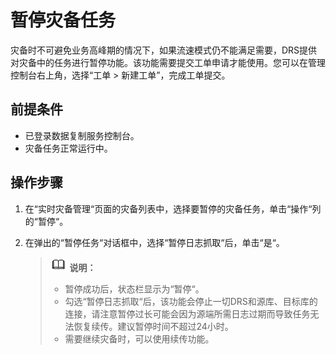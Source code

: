 # 暂停灾备任务<a name="drs_03_1111"></a>

灾备时不可避免业务高峰期的情况下，如果流速模式仍不能满足需要，DRS提供对灾备中的任务进行暂停功能。该功能需要提交工单申请才能使用。您可以在管理控制台右上角，选择“工单 \> 新建工单”，完成工单提交。

## 前提条件<a name="section16256919193311"></a>

-   已登录数据复制服务控制台。
-   灾备任务正常运行中。

## 操作步骤<a name="section71383455212"></a>

1.  在“实时灾备管理“页面的灾备列表中，选择要暂停的灾备任务，单击“操作“列的“暂停“。
2.  在弹出的“暂停任务“对话框中，选择“暂停日志抓取“后，单击“是“。

    >![](public_sys-resources/icon-note.gif) **说明：** 
    >-   暂停成功后，状态栏显示为“暂停“。
    >-   勾选“暂停日志抓取“后，该功能会停止一切DRS和源库、目标库的连接，请注意暂停过长可能会因为源端所需日志过期而导致任务无法恢复续传。建议暂停时间不超过24小时。
    >-   需要继续灾备时，可以使用续传功能。


